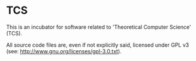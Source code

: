 TCS
===

This is an incubator for software related to 'Theoretical Computer Science' (TCS).

All source code files are, even if not explicitly said, licensed under GPL v3 (see: http://www.gnu.org/licenses/gpl-3.0.txt).
